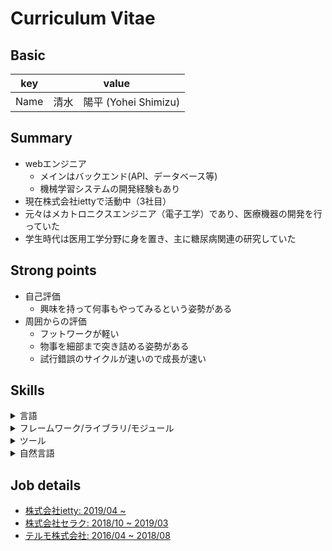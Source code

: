 # Curriculum Vitae

## Basic

|key|value|
|---|-----|
|Name|清水　陽平 (Yohei Shimizu)|

## Summary

- webエンジニア
  - メインはバックエンド(API、データベース等)
  - 機械学習システムの開発経験もあり
- 現在株式会社iettyで活動中（3社目）
- 元々はメカトロニクスエンジニア（電子工学）であり、医療機器の開発を行っていた
- 学生時代は医用工学分野に身を置き、主に糖尿病関連の研究していた

## Strong points

- 自己評価
  - 興味を持って何事もやってみるという姿勢がある
- 周囲からの評価
  - フットワークが軽い
  - 物事を細部まで突き詰める姿勢がある
  - 試行錯誤のサイクルが速いので成長が速い

## Skills

<details><summary>言語</summary><div>

- Python
- Ruby
- Go
- JavaScript / Node.js
- shell script
- MySQL

</div></details>

<details><summary>フレームワーク/ライブラリ/モジュール</summary><div>

- Python
  - SQLAlchemy
  - データ分析系
    - Pandas
    - Numpy
  - 機械学習系
    - scikit-learn
    - Keras
- Ruby
  - Ruby on Rails
- JavaScript / Node.js
  - AngularJS
  - Sails.js
  - jQuery
- Go
  - GORM

</div></details>

<details><summary>ツール</summary><div>

- クラウドコンピューティングサービス
  - Amazon Web Services
    - CodeBuild
    - CodeCommit
    - RDS
    - VPC
    - Lambda
    - ElastiCache
      - Redis
  - Google Cloud Platform
    - Compute Engine
  - IDCF Cloud
- 仮想環境
  - Docker
  - Vagrant
- データ処理
  - Embulk
  - Re:dash
- その他
  - Node-RED
  - JupyterLab
  - Slack
  - GitHub

</div></details>

<details><summary>自然言語</summary><div>

- 日本語
  - ネイティブ
- 英語
  - かんたんな日常会話ができる
  - 言語、ライブラリ等のドキュメントを英語原文で読解

</div></details>

## Job details

- [株式会社ietty: 2019/04 ~](./ietty.md)
- [株式会社セラク: 2018/10 ~ 2019/03](./seraku.md)
- [テルモ株式会社: 2016/04 ~ 2018/08](./terumo.md)
